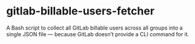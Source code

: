 # gitlab-billable-users-fetcher
A Bash script to collect all GitLab billable users across all groups into a single JSON file — because GitLab doesn’t provide a CLI command for it.
